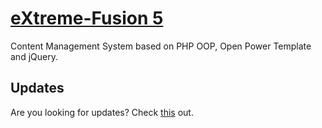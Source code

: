 [eXtreme-Fusion 5](http://extreme-fusion.pl)
==================
Content Management System based on PHP OOP, Open Power Template and jQuery.

Updates
-------

Are you looking for updates? Check [this](https://github.com/extreme-fusion/EF5-updates/blob/master/README.md#extreme-fusion-5) out.
